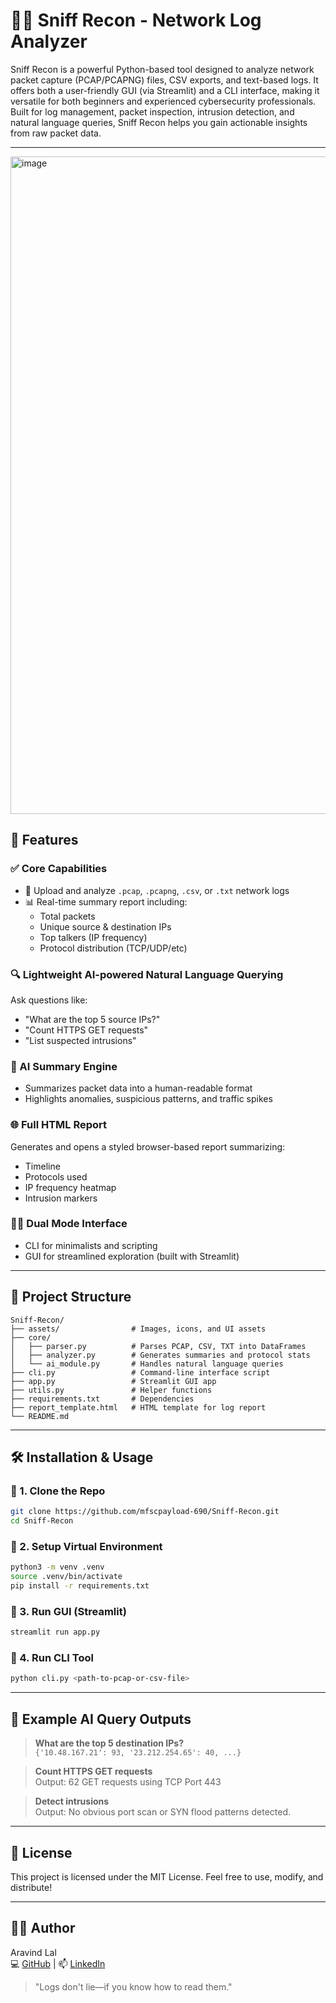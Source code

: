 # 🕵️‍♂️ Sniff Recon - Network Log Analyzer

Sniff Recon is a powerful Python-based tool designed to analyze network packet capture (PCAP/PCAPNG) files, CSV exports, and text-based logs. It offers both a user-friendly GUI (via Streamlit) and a CLI interface, making it versatile for both beginners and experienced cybersecurity professionals. Built for log management, packet inspection, intrusion detection, and natural language queries, Sniff Recon helps you gain actionable insights from raw packet data.

---

<img width="1003" height="1052" alt="image" src="https://github.com/user-attachments/assets/f3bd1893-900a-42aa-8b3b-61b1e439149c" />


## 🚀 Features

### ✅ Core Capabilities

- 📂 Upload and analyze `.pcap`, `.pcapng`, `.csv`, or `.txt` network logs
- 📊 Real-time summary report including:
  - Total packets
  - Unique source & destination IPs
  - Top talkers (IP frequency)
  - Protocol distribution (TCP/UDP/etc)

### 🔍 Lightweight AI-powered Natural Language Querying

Ask questions like:

- "What are the top 5 source IPs?"
- "Count HTTPS GET requests"
- "List suspected intrusions"

### 🧠 AI Summary Engine

- Summarizes packet data into a human-readable format
- Highlights anomalies, suspicious patterns, and traffic spikes

### 🌐 Full HTML Report

Generates and opens a styled browser-based report summarizing:

- Timeline
- Protocols used
- IP frequency heatmap
- Intrusion markers

### 🧑‍💻 Dual Mode Interface

- CLI for minimalists and scripting
- GUI for streamlined exploration (built with Streamlit)

---

## 📁 Project Structure

```
Sniff-Recon/
├── assets/                # Images, icons, and UI assets
├── core/
│   ├── parser.py          # Parses PCAP, CSV, TXT into DataFrames
│   ├── analyzer.py        # Generates summaries and protocol stats
│   └── ai_module.py       # Handles natural language queries
├── cli.py                 # Command-line interface script
├── app.py                 # Streamlit GUI app
├── utils.py               # Helper functions
├── requirements.txt       # Dependencies
├── report_template.html   # HTML template for log report
└── README.md
```

---

## 🛠️ Installation & Usage

### 🔹 1. Clone the Repo

```bash
git clone https://github.com/mfscpayload-690/Sniff-Recon.git
cd Sniff-Recon
```

### 🔹 2. Setup Virtual Environment

```bash
python3 -m venv .venv
source .venv/bin/activate
pip install -r requirements.txt
```

### 🔹 3. Run GUI (Streamlit)

```bash
streamlit run app.py
```

### 🔹 4. Run CLI Tool

```bash
python cli.py <path-to-pcap-or-csv-file>
```

---

## 🧠 Example AI Query Outputs

> **What are the top 5 destination IPs?**  
> `{'10.48.167.21': 93, '23.212.254.65': 40, ...}`

> **Count HTTPS GET requests**  
> Output: 62 GET requests using TCP Port 443

> **Detect intrusions**  
> Output: No obvious port scan or SYN flood patterns detected.

---

## 🪪 License

This project is licensed under the MIT License. Feel free to use, modify, and distribute!

---

## 👨‍💻 Author

Aravind Lal  
💻 [GitHub](https://github.com/mfscpayload-690) | 📫 [LinkedIn](https://www.linkedin.com/in/aravind-lal)

> "Logs don't lie—if you know how to read them."
